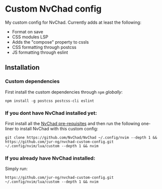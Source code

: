 # Custom NvChad config

My custom config for NvChad. Currently adds at least the following:

- Format on save
- CSS modules LSP
- Adds the "compose" property to cssls
- CSS formatting through postcss
- JS formatting through eslint

## Installation

### Custom dependencies

First install the custom dependencies through `npm` _globally_:

```
npm install -g postcss postcss-cli eslint
```

### If you dont have NvChad installed yet:

First install all the
[NvChad pre-requisites](https://nvchad.com/docs/quickstart/install#pre-requisites)
and then run the following one-liner to install NvChad with this custom config:

```
git clone https://github.com/NvChad/NvChad ~/.config/nvim --depth 1 && https://github.com/jur-ng/nvchad-custom-config.git ~/.config/nvim/lua/custom --depth 1 && nvim
```

### If you already have NvChad installed:

Simply run:

```
https://github.com/jur-ng/nvchad-custom-config.git ~/.config/nvim/lua/custom --depth 1 && nvim
```
